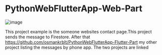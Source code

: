 # PythonWebFlutterApp-Web-Part
![image](https://user-images.githubusercontent.com/59209205/187069056-ca083a93-e6b5-42fd-aa16-eae495809ed5.png)

This project example is the someone websites contact page.This project sends the message to Firestore. After that https://github.com/osmankrblt/PythonWebFlutterApp-Flutter-Part my other project listing the messages  by phone app. The two projects are linked
